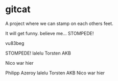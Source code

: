 # gitcat
A project where we can stamp on each others feet.

It will get funny. believe me...
STOMPEDE!





vu83beg

STOMPEDE! lalelu
Torsten AKB

Nico war hier



Philipp Azeroy lalelu Torsten AKB Nico war hier

